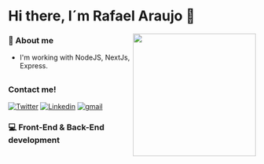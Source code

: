 # Hi there, I´m Rafael Araujo :wave:

<img src="https://github.com/Rafaell-dev/images/blob/main/img-gif-github.gif" width= "250px" align= "right">

### :man: About me
- I'm working with NodeJS, NextJs, Express.

##
### Contact me!

[![Twitter](https://img.shields.io/badge/-Twitter-060606?style=flat&labelcolor=0D0D0D&logo=Twitter&color=white)](https://twitter.com/rafaelldev)
[![Linkedin](https://img.shields.io/badge/-Linkedin-060606?style=flat&labelcolor=0D0D0D&logo=Linkedin&color=blue)](https://linkedin.com/in/rafaelldev)
[![gmail](https://img.shields.io/badge/Gmail-D14836?style=flat&logo=Gmail&logoColor=white)](mailto:araujor.dev@gmail.com)

### :computer: Front-End & Back-End development
